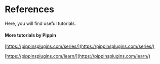 # References

Here, you will find useful tutorials.

#### More tutorials by Pippin

[https://pippinsplugins.com/series/](https://pippinsplugins.com/series/)

[https://pippinsplugins.com/learn/](https://pippinsplugins.com/learn/)

